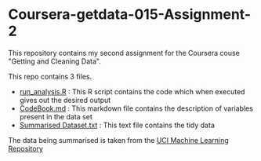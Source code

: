 # Coursera-getdata-015-Assignment-2
This repository contains my second assignment for the Coursera couse "Getting and Cleaning Data".

This repo contains 3 files.
  - [run_analysis.R]() : This R script contains the code which when executed gives out the desired output
  - [CodeBook.md]() : This markdown file contains the description of variables present in the data set
  - [Summarised Dataset.txt]() : This text file contains the tidy data

The data being summarised is taken from the [UCI Machine Learning Repository](http://archive.ics.uci.edu/ml/datasets/Human+Activity+Recognition+Using+Smartphones)
